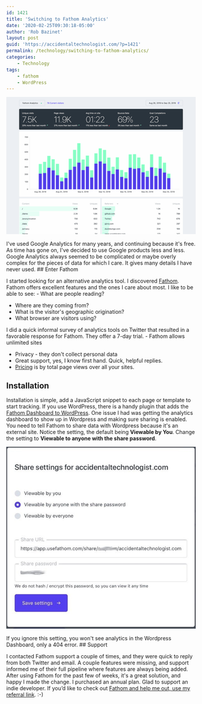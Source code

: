 ```yaml
---
id: 1421
title: 'Switching to Fathom Analytics'
date: '2020-02-25T09:30:18-05:00'
author: 'Rob Bazinet'
layout: post
guid: 'https://accidentaltechnologist.com/?p=1421'
permalink: /technology/switching-to-fathom-analytics/
categories:
    - Technology
tags:
    - fathom
    - WordPress
---
```


![Fathom analytics](/assets/img/2020/02/fathom-analytics.png "fathom-analytics.png")

I've used Google Analytics for many years, and continuing because it's free. As time has gone on, I've decided to use Google products less and less. Google Analytics always seemed to be complicated or maybe overly complex for the pieces of data for which I care. It gives many details I have never used. ## Enter Fathom

 I started looking for an alternative analytics tool. I discovered [Fathom](https://usefathom.com). Fathom offers excellent features and the ones I care about most. I like to be able to see: - What are people reading?
- Where are they coming from?
- What is the visitor's geographic origination?
- What browser are visitors using?
 
 I did a quick informal survey of analytics tools on Twitter that resulted in a favorable response for Fathom. They offer a 7-day trial. - Fathom allows unlimited sites
- Privacy - they don't collect personal data
- Great support, yes, I know first hand. Quick, helpful replies.
- [Pricing](https://usefathom.com/pricing) is by total page views over all your sites.
 
## Installation

 Installation is simple, add a JavaScript snippet to each page or template to start tracking. If you use WordPress, there is a handy plugin that adds the [Fathom Dashboard to WordPress](https://usefathom.com/support/wordpress). One issue I had was getting the analytics dashboard to show up in Wordpress and making sure sharing is enabled. You need to tell Fathom to share data with Wordpress because it's an external site. Notice the setting, the default being **Viewable by You**. Change the setting to **Viewable to anyone with the share password**.

 ![IMG 0707](/assets/img/2020/02/IMG_0707.jpeg "IMG_0707.jpeg")

 If you ignore this setting, you won't see analytics in the Wordpress Dashboard, only a 404 error. ## Support

 I contacted Fathom support a couple of times, and they were quick to reply from both Twitter and email. A couple features were missing, and support informed me of their full pipeline where features are always being added. After using Fathom for the past few of weeks, it's a great solution, and happy I made the change. I purchased an annual plan. Glad to support an indie developer. If you’d like to check out [Fathom and help me out, use my referral link](https://usefathom.com/ref/97GNGT). :-)